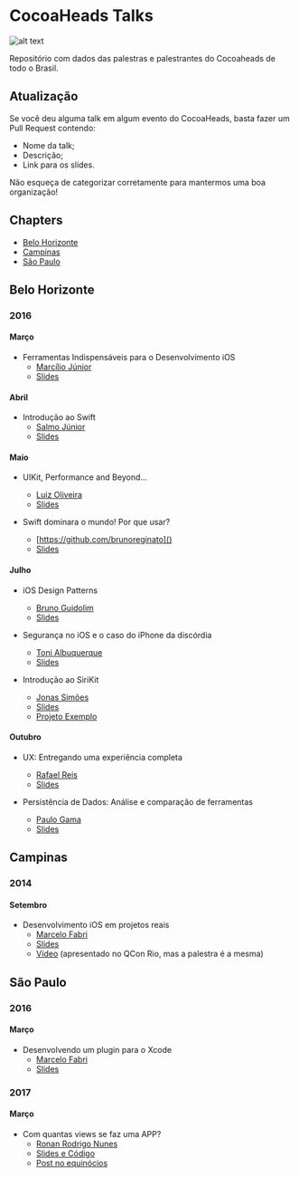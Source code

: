 # CocoaHeads Talks
![alt text](http://i.imgur.com/bsLTbx4.png)

Repositório com dados das palestras e palestrantes do Cocoaheads de todo o Brasil.

## Atualização
Se você deu alguma talk em algum evento do CocoaHeads, basta fazer um Pull Request contendo: 

- Nome da talk;
- Descrição;
- Link para os slides.

Não esqueça de categorizar corretamente para mantermos uma boa organização!

## Chapters
- [Belo Horizonte](https://github.com/CocoaHeadsBrasil/cocoaheads-talks/blob/master/README.md#belo-horizonte)
- [Campinas](https://github.com/CocoaHeadsBrasil/cocoaheads-talks/blob/master/README.md#campinas)
- [São Paulo](https://github.com/CocoaHeadsBrasil/cocoaheads-talks/blob/master/README.md#sao-paulo)

	
## Belo Horizonte

### 2016

#### Março
- Ferramentas Indispensáveis para o Desenvolvimento iOS
	- [Marcílio Júnior](https://github.com/marciliojrs)
	- [Slides](https://speakerdeck.com/marciliojrs/ferramentas-indispensaveis-no-desenvolvimento-ios)

#### Abril
- Introdução ao Swift
	- [Salmo Júnior](https://github.com/salmojunior)
	- [Slides](https://speakerdeck.com/salmojunior/introducao-ao-swift-cocoaheads-bh)

#### Maio
- UIKit, Performance and Beyond...
	- [Luiz Oliveira]()
	- [Slides](http://slides.com/luizoliveira/uikit_performance_and_beyond)

- Swift dominara o mundo! Por que usar?
	- [https://github.com/brunoreginato]()
	- [Slides](https://speakerdeck.com/brunoreginato/swift-dominara-o-mundo-por-que-usar)

#### Julho
- iOS Design Patterns
	- [Bruno Guidolim](https://github.com/bguidolim)
	- [Slides](http://www.slideshare.net/bguidolim/ios-design-patterns-64442493)

- Segurança no iOS e o caso do iPhone da discórdia
	- [Toni Albuquerque](https://github.com/acalbuquerque)
	- [Slides](http://www.slideshare.net/acalbuquerque/seguranca-no-ios-e-o-caso-do-iphone-da-discrdia-64524872)

- Introdução ao SiriKit
	- [Jonas Simões](https://github.com/JonasABR)
	- [Slides](http://www.slideshare.net/JonasAlvesSimes/cocoaheads-talksirikit)
	- [Projeto Exemplo](https://github.com/JonasABR/SiriKitExample)
	
	
#### Outubro
- UX: Entregando uma experiência completa
	- [Rafael Reis](https://github.com/orafaelreis)
	- [Slides](https://speakerdeck.com/orafaelreis/ux-entregando-uma-experiencia-completa)

- Persistência de Dados: Análise e comparação de ferramentas
	- [Paulo Gama](https://github.com/paulogama)
	- [Slides](https://speakerdeck.com/paulogama/persistencia-de-dados-analise-e-comparacao-de-ferramentas-1)

## Campinas

### 2014

#### Setembro
- Desenvolvimento iOS em projetos reais
	- [Marcelo Fabri](https://github.com/marcelofabri)
	- [Slides](https://speakerdeck.com/marcelofabri/desenvolvimento-ios-em-projetos-reais-qcon-rio-2014)
	- [Vídeo](https://www.infoq.com/br/presentations/desenvolvimento-ios-em-projetos-reais) (apresentado no QCon Rio, mas a palestra é a mesma)

## São Paulo

### 2016

#### Março
- Desenvolvendo um plugin para o Xcode
	- [Marcelo Fabri](https://github.com/marcelofabri)
	- [Slides](https://speakerdeck.com/marcelofabri/desenvolvendo-um-plugin-para-o-xcode)
	
### 2017

#### Março
- Com quantas views se faz uma APP?
	- [Ronan Rodrigo Nunes](https://github.com/ronanrodrigo)
	- [Slides e Código](https://github.com/ronanrodrigo/autolayout)
	- [Post no equinócios](http://equinocios.com/view-code/2017/03/18/com-quantas-views-se-faz-um-APP)
